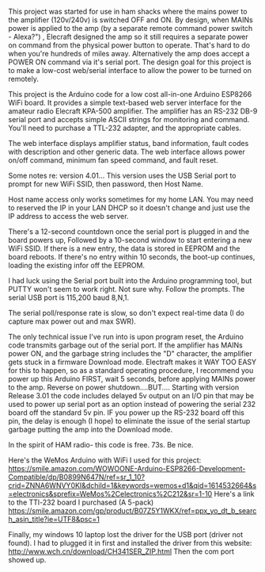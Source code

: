 This project was started for use in ham shacks where the mains power to the amplifier (120v/240v) is switched OFF and ON. By design, when MAINs power is applied to the amp (by a separate remote command power switch - Alexa?") , Elecraft designed the amp so it still requires a separate power on command from the physical power button to operate. That's hard to do when you're hundreds of miles away. Alternatively the amp does accept a POWER ON command via it's serial port. The design goal for this project is to make a low-cost web/serial interface to allow the power to be turned on remotely.

This project is the Arduino code for a low cost all-in-one Arduino ESP8266 WiFi board. It provides a simple text-based web server interface for the amateur radio Elecraft KPA-500 amplifier. The amplifier has an RS-232 DB-9 serial port and accepts simple ASCII strings for monitoring and command. You'll need to purchase a TTL-232 adapter, and the appropriate cables.

The web interface displays amplifier status, band information, fault codes with description and other generic data. The web interface allows power on/off command, minimum fan speed command, and fault reset.

Some notes re: version 4.01...
This version uses the USB Serial port to prompt for new WiFi SSID, then password, then Host Name. 

Host name access only works sometimes for my home LAN. You may need to reserved the IP in your LAN DHCP so it doesn't change
and just use the IP address to access the web server.

There's a 12-second countdown once the serial port is plugged in and the board powers up, 
Followed by a  10-second window to start entering a new WiFi SSID. 
If there is a new entry, the data is stored in EEPROM and the board reboots.
If there's no entry within 10 seconds, the boot-up continues, loading the existing infor off the EEPROM.

I had luck using the Serial port built into the Arduino programming tool, but PUTTY won't seem to work right. Not sure why.
Follow the prompts. The serial USB port is 115,200 baud 8,N,1.

The serial poll/response rate is slow, so don't expect real-time data (I do capture max power out and max SWR).

The only technical issue I've run into is upon program reset, the Arduino code transmits garbage out of the serial port. If the amplifier has MAINs power ON, and the garbage string includes the "D" character, the amplifier gets stuck in a firmware Download mode. Electraft makes it WAY TOO EASY for this to happen, so as a standard operating procedure, I recommend you power up this Arduino FIRST, wait 5 seconds, before applying MAINs power to the amp. Reverse on power shutdown....BUT....
Starting with version Release 3.01 the code includes delayed 5v output on an I/O pin that may be used to power up serial port as an option instead of powering the serial 232 board off the standard 5v pin. IF you power up the RS-232 board off this pin, the delay is enough (I hope) to eliminate the issue of the serial startup garbage putting the amp into the Download mode. 

In the spirit of HAM radio- this code is free. 73s. Be nice.

Here's the WeMos Arduino with WiFi I used for this project:
https://smile.amazon.com/WOWOONE-Arduino-ESP8266-Development-Compatible/dp/B0899N647N/ref=sr_1_10?crid=ZNNA6WNVY0KI&dchild=1&keywords=wemos+d1&qid=1614532664&s=electronics&sprefix=WeMos%2Celectronics%2C212&sr=1-10
Here's a link to the TTl-232 board I purchased (A 5-pack) 
https://smile.amazon.com/gp/product/B07Z5Y1WKX/ref=ppx_yo_dt_b_search_asin_title?ie=UTF8&psc=1


Finally, my windows 10 laptop lost the driver for the USB port (driver not found). I had to plugged it in first and installed the driver from this website:
http://www.wch.cn/download/CH341SER_ZIP.html
Then the com port showed up.



